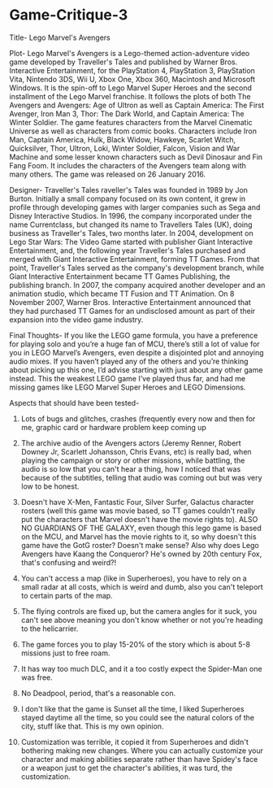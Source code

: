 # Game-Critique-3

Title- Lego Marvel's Avengers

Plot- Lego Marvel's Avengers is a Lego-themed action-adventure video game developed by Traveller's Tales and published by Warner Bros. Interactive Entertainment, for the PlayStation 4, PlayStation 3, PlayStation Vita, Nintendo 3DS, Wii U, Xbox One, Xbox 360, Macintosh and Microsoft Windows. It is the spin-off to Lego Marvel Super Heroes and the second installment of the Lego Marvel franchise. It follows the plots of both The Avengers and Avengers: Age of Ultron as well as Captain America: The First Avenger, Iron Man 3, Thor: The Dark World, and Captain America: The Winter Soldier. The game features characters from the Marvel Cinematic Universe as well as characters from comic books. Characters include Iron Man, Captain America, Hulk, Black Widow, Hawkeye, Scarlet Witch, Quicksilver, Thor, Ultron, Loki, Winter Soldier, Falcon, Vision and War Machine and some lesser known characters such as Devil Dinosaur and Fin Fang Foom. It includes the characters of the Avengers team along with many others. The game was released on 26 January 2016.

Designer- Traveller's Tales
raveller's Tales was founded in 1989 by Jon Burton. Initially a small company focused on its own content, it grew in profile through developing games with larger companies such as Sega and Disney Interactive Studios. In 1996, the company incorporated under the name Currentclass, but changed its name to Travellers Tales (UK), doing business as Traveller's Tales, two months later. In 2004, development on Lego Star Wars: The Video Game started with publisher Giant Interactive Entertainment, and, the following year Traveller's Tales purchased and merged with Giant Interactive Entertainment, forming TT Games. From that point, Traveller's Tales served as the company's development branch, while Giant Interactive Entertainment became TT Games Publishing, the publishing branch. In 2007, the company acquired another developer and an animation studio, which became TT Fusion and TT Animation. On 8 November 2007, Warner Bros. Interactive Entertainment announced that they had purchased TT Games for an undisclosed amount as part of their expansion into the video game industry.

Final Thoughts- If you like the LEGO game formula, you have a preference for playing solo and you’re a huge fan of MCU, there’s still a lot of value for you in LEGO Marvel’s Avengers, even despite a disjointed plot and annoying audio mixes. If you haven’t played any of the others and you’re thinking about picking up this one, I’d advise starting with just about any other game instead. This the weakest LEGO game I’ve played thus far, and had me missing games like LEGO Marvel Super Heroes and LEGO Dimensions.

Aspects that should have been tested-
1. Lots of bugs and glitches, crashes (frequently every now and then for me, graphic card or hardware problem keep coming up

2. The archive audio of the Avengers actors (Jeremy Renner, Robert Downey Jr, Scarlett Johansson, Chris Evans, etc) is really bad, when playing the campaign or story or other missions, while battling, the audio is so low that you can't hear a thing, how I noticed that was because of the subtitles, telling that audio was coming out but was very low to be honest.

3. Doesn't have X-Men, Fantastic Four, Silver Surfer, Galactus character rosters (well this game was movie based, so TT games couldn't really put the characters that Marvel doesn't have the movie rights to). ALSO NO GUARDIANS OF THE GALAXY, even though this lego game is based on the MCU, and Marvel has the movie rights to it, so why doesn't this game have the GotG roster? Doesn't make sense? Also why does Lego Avengers have Kaang the Conqueror? He's owned by 20th century Fox, that's confusing and weird?!

4. You can't access a map (like in Superheroes), you have to rely on a small radar at all costs, which is weird and dumb, also you can't teleport to certain parts of the map.

5. The flying controls are fixed up, but the camera angles for it suck, you can't see above meaning you don't know whether or not you're heading to the helicarrier.

6. The game forces you to play 15-20% of the story which is about 5-8 missions just to free roam.

7. It has way too much DLC, and it a too costly expect the Spider-Man one was free.

8. No Deadpool, period, that's a reasonable con.

9. I don't like that the game is Sunset all the time, I liked Superheroes stayed daytime all the time, so you could see the natural colors of the city, stuff like that. This is my own opinion.

10. Customization was terrible, it copied it from Superheroes and didn't bothering making new changes. Where you can actually customize your character and making abilities separate rather than have Spidey's face or a weapon just to get the character's abilities, it was turd, the customization.


